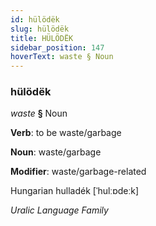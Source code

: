 ```yaml
---
id: hülödëk
slug: hülödëk
title: HÜLÖDËK
sidebar_position: 147
hoverText: waste § Noun
---
```


### hülödëk

*waste* **§** Noun

**Verb**: to be waste/garbage

**Noun**: waste/garbage

**Modifier**: waste/garbage-related

Hungarian hulladék [ˈhulːɒdeːk]

*Uralic Language Family*